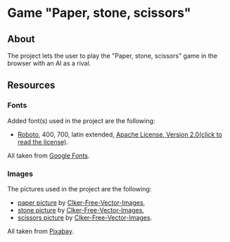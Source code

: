 # Game "Paper, stone, scissors"

## About

The project lets the user to play the "Paper, stone, scissors" game in the browser with an AI as a rival.

## Resources

### Fonts

Added font(s) used in the project are the following:

- [Roboto](https://fonts.google.com/specimen/Roboto), 400, 700, latin extended, [Apache License, Version 2.0(click to read the license)](http://www.apache.org/licenses/LICENSE-2.0).

All taken from [Google Fonts](https://fonts.google.com/).

### Images

The pictures used in the project are the following:

- [paper picture](https://pixabay.com/pl/vectors/papier-kamie%C5%84-no%C5%BCyce-papieru-r%C4%99ka-296855/) by [Clker-Free-Vector-Images](https://pixabay.com/pl/users/Clker-Free-Vector-Images-3736/),
- [stone picture](https://pixabay.com/pl/vectors/papier-kamie%C5%84-no%C5%BCyce-kamie%C5%84-r%C4%99ka-296854/) by [Clker-Free-Vector-Images](https://pixabay.com/pl/users/Clker-Free-Vector-Images-3736/),
- [scissors picture](https://pixabay.com/pl/vectors/papier-kamie%C5%84-no%C5%BCyce-no%C5%BCyczki-r%C4%99ka-296853/) by [Clker-Free-Vector-Images](https://pixabay.com/pl/users/Clker-Free-Vector-Images-3736/).

All taken from [Pixabay](https://pixabay.com).
